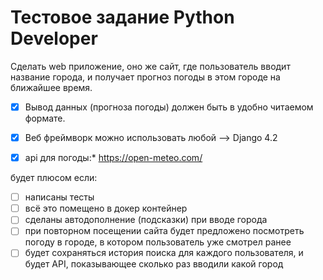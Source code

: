 # Тестовое задание Python **Developer**

Сделать web приложение, оно же сайт, где пользователь вводит название города, и получает прогноз погоды в этом городе на ближайшее время.

- [x] Вывод данных (прогноза погоды) должен быть в удобно читаемом формате. 

- [x] Веб фреймворк можно использовать любой --> Django 4.2

- [x] api для погоды:* https://open-meteo.com/

будет плюсом если:

- [ ] написаны тесты
- [ ] всё это помещено в докер контейнер
- [ ] сделаны автодополнение (подсказки) при вводе города
- [ ] при повторном посещении сайта будет предложено посмотреть погоду в городе, в котором пользователь уже смотрел ранее
- [ ] будет сохраняться история поиска для каждого пользователя, и будет API, показывающее сколько раз вводили какой город
